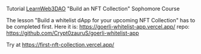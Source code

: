 Tutorial [LearnWeb3DAO](https://learnweb3.io) "Build an NFT Collection" Sophomore Course

The lesson "Build a whitelist dApp for your upcoming NFT Collection" has to be completed first.
Here it is: https://goerli-whitelist-app.vercel.app/
repo: https://github.com/Crypt0zauruS/goerli-whitelist-app

Try at https://first-nft-collection.vercel.app/
